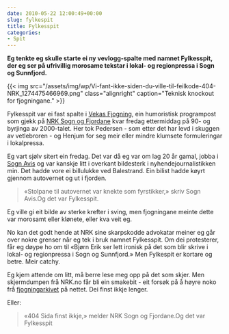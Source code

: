 ```yaml
---
date: 2010-05-22 12:00:49+00:00
slug: fylkespit
title: Fylkesspit
categories:
- Spit
---
```


**Eg tenkte eg skulle starte ei ny vevlogg-spalte med namnet Fylkesspit, der eg ser på ufrivillig morosame tekstar i lokal- og regionpressa i Sogn og Sunnfjord.**

{{< img src="/assets/img/wp/Vi-fant-ikke-siden-du-ville-til-feilkode-404-NRK_1274475466969.png" class="alignright" caption="Teknisk knockout for fjogningane." >}}

<!--more-->

Fylkesspit var ei fast spalte i [Vekas Fjogning](http://nn.wikipedia.org/wiki/Vekas_fjogning), ein humoristisk programpost som gjekk på [NRK Sogn og Fjordane](http://www.nrk.no/sognogfjordane/) kvar fredag ettermiddag på 90- og byrjinga av 2000-talet. Her tok Pedersen - som etter det har levd i skuggen av vetlebroren - og Henjum for seg meir eller mindre klumsete formuleringar i lokalpressa.

Eg vart sjølv sitert ein fredag. Det var då eg var om lag 20 år gamal, jobba i [Sogn Avis](http://nn.wikipedia.org/wiki/Sogn_Avis) og var kanskje litt i overkant bildesterk i nyhendejournalistikken min. Det hadde vore ei billulukke ved Balestrand. Ein bilist hadde køyrt gjennom autovernet og ut i fjorden.


<blockquote>«Stolpane til autovernet var knekte som fyrstikker,» skriv Sogn Avis.Og det var Fylkesspit.</blockquote>


Eg ville gi eit bilde av sterke krefter i sving, men fjogningane meinte dette var morosamt eller klønete, eller kva veit eg.

No kan det godt hende at NRK sine skarpskodde advokatar meiner eg går over nokre grenser når eg tek i bruk namnet Fylkesspit. Om dei protesterer, får eg døype ho om til «Bjørn Erik ser lett ironisk på det som blir skrive i lokal- og regionpressa i Sogn og Sunnfjord.» Men Fylkespit er kortare og betre. Meir catchy.

Eg kjem attende om litt, må berre lese meg opp på det som skjer. Men skjermdumpen frå NRK.no får bli ein smakebit - eit forsøk på å høyre noko frå [fjogningarkivet](http://www.nrk.no/nyheter/distrikt/nrk_sogn_og_fjordane/ymse/1366066.html) på nettet. Dei finst ikkje lenger.

Eller:


<blockquote>«404 Sida finst ikkje,» melder NRK Sogn og Fjordane.Og det var Fylkesspit</blockquote>
